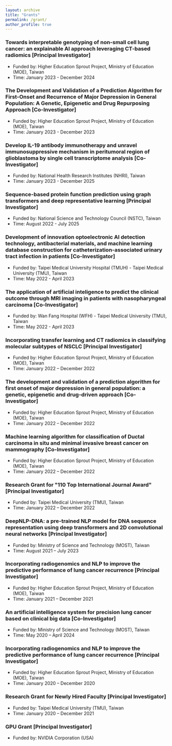```yaml
---
layout: archive
title: "Grants"
permalink: /grant/
author_profile: true
---
```


### Towards interpretable genotyping of non-small cell lung cancer: an explainable AI approach leveraging CT-based radiomics [Principal Investigator]
* Funded by: Higher Education Sprout Project, Ministry of Education (MOE), Taiwan
* Time: January 2023 - December 2024

### The Development and Validation of a Prediction Algorithm for First-Onset and Recurrence of Major Depression in General Population: A Genetic, Epigenetic and Drug Repurposing Approach [Co-Investigator]
* Funded by: Higher Education Sprout Project, Ministry of Education (MOE), Taiwan
* Time: January 2023 - December 2023

### Develop IL-19 antibody immunotherapy and unravel immunosuppressive mechanism in peritumoral region of glioblastoma by single cell transcriptome analysis [Co-Investigator]
* Funded by: National Health Research Institutes (NHRI), Taiwan
* Time: January 2023 - December 2025

### Sequence-based protein function prediction using graph transformers and deep representative learning [Principal Investigator]
* Funded by: National Science and Technology Council (NSTC), Taiwan
* Time: August 2022 - July 2025

### Development of innovation optoelectronic AI detection technology, antibacterial materials, and machine learning database construction for catheterization-associated urinary tract infection in patients [Co-Investigator]
* Funded by: Taipei Medical University Hospital (TMUH) - Taipei Medical University (TMU), Taiwan
* Time: May 2022 - April 2023

### The application of artificial inteligence to predict the clinical outcome through MRI imaging in patients with nasopharyngeal carcinoma [Co-Investigator]
* Funded by: Wan Fang Hospital (WFH) - Taipei Medical University (TMU), Taiwan
* Time: May 2022 - April 2023

### Incorporating transfer learning and CT radiomics in classifying molecular subtypes of NSCLC [Principal Investigator]
* Funded by: Higher Education Sprout Project, Ministry of Education (MOE), Taiwan
* Time: January 2022 – December 2022

### The development and validation of a prediction algorithm for first onset of major depression in general population: a genetic, epigenetic and drug-driven approach [Co-Investigator]
* Funded by: Higher Education Sprout Project, Ministry of Education (MOE), Taiwan
* Time: January 2022 – December 2022

### Machine learning algorithm for classification of Ductal carcinoma in situ and minimal invasive breast cancer on mammography [Co-Investigator]
* Funded by: Higher Education Sprout Project, Ministry of Education (MOE), Taiwan
* Time: January 2022 – December 2022

### Research Grant for "110 Top International Journal Award" [Principal Investigator]
* Funded by: Taipei Medical University (TMU), Taiwan
* Time: January 2022 – December 2022

### DeepNLP-DNA: a pre-trained NLP model for DNA sequence representation using deep transformers and 2D convolutional neural networks [Principal Investigator]
* Funded by: Ministry of Science and Technology (MOST), Taiwan
* Time: August 2021 – July 2023

### Incorporating radiogenomics and NLP to improve the predictive performance of lung cancer recurrence [Principal Investigator]
* Funded by: Higher Education Sprout Project, Ministry of Education (MOE), Taiwan
* Time: January 2021 – December 2021

### An artificial intelligence system for precision lung cancer based on clinical big data [Co-Investigator]
* Funded by: Ministry of Science and Technology (MOST), Taiwan
* Time: May 2020 – April 2024
	
### Incorporating radiogenomics and NLP to improve the predictive performance of lung cancer recurrence [Principal Investigator]
* Funded by: Higher Education Sprout Project, Ministry of Education (MOE), Taiwan
* Time: January 2020 – December 2020
	
### Research Grant for Newly Hired Faculty [Principal Investigator]
* Funded by: Taipei Medical University (TMU), Taiwan
* Time: January 2020 – December 2021
	
### GPU Grant [Principal Investigator]
* Funded by: NVIDIA Corporation (USA)
